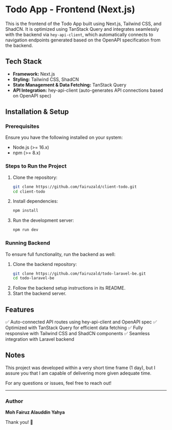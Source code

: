 # Todo App - Frontend (Next.js)

This is the frontend of the Todo App built using Next.js, Tailwind CSS, and ShadCN. It is optimized using TanStack Query and integrates seamlessly with the backend via `hey-api-client`, which automatically connects to navigation endpoints generated based on the OpenAPI specification from the backend.

## Tech Stack

- **Framework:** Next.js
- **Styling:** Tailwind CSS, ShadCN
- **State Management & Data Fetching:** TanStack Query
- **API Integration:** hey-api-client (auto-generates API connections based on OpenAPI spec)

## Installation & Setup

### Prerequisites

Ensure you have the following installed on your system:

- Node.js (>= 16.x)
- npm (>= 8.x)

### Steps to Run the Project

1. Clone the repository:
   ```sh
   git clone https://github.com/fairuzald/client-todo.git
   cd client-todo
   ```
2. Install dependencies:
   ```sh
   npm install
   ```
3. Run the development server:
   ```sh
   npm run dev
   ```

### Running Backend

To ensure full functionality, run the backend as well:

1. Clone the backend repository:
   ```sh
   git clone https://github.com/fairuzald/todo-laravel-be.git
   cd todo-laravel-be
   ```
2. Follow the backend setup instructions in its README.
3. Start the backend server.

## Features

✅ Auto-connected API routes using hey-api-client and OpenAPI spec
✅ Optimized with TanStack Query for efficient data fetching
✅ Fully responsive with Tailwind CSS and ShadCN components
✅ Seamless integration with Laravel backend

## Notes

This project was developed within a very short time frame (1 day), but I assure you that I am capable of delivering more given adequate time.

For any questions or issues, feel free to reach out!

---

### Author

**Moh Fairuz Alauddin Yahya**

Thank you! 🚀
